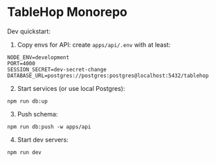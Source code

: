 # TableHop Monorepo

Dev quickstart:

1. Copy envs for API: create `apps/api/.env` with at least:

```
NODE_ENV=development
PORT=4000
SESSION_SECRET=dev-secret-change
DATABASE_URL=postgres://postgres:postgres@localhost:5432/tablehop
```

2. Start services (or use local Postgres):

```
npm run db:up
```

3. Push schema:

```
npm run db:push -w apps/api
```

4. Start dev servers:

```
npm run dev
```


